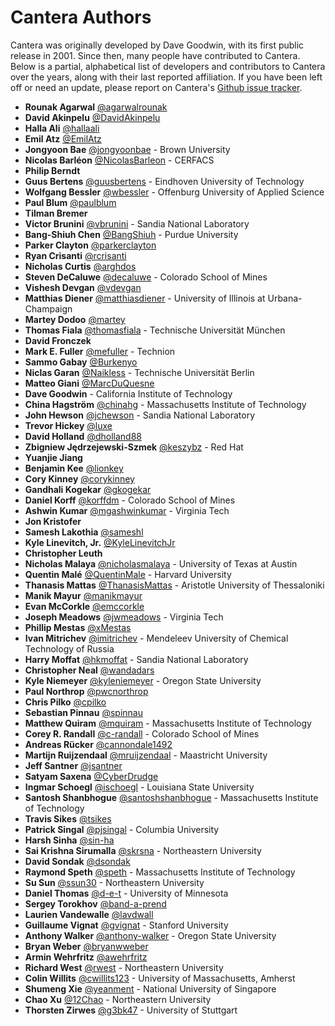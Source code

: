 # Cantera Authors

Cantera was originally developed by Dave Goodwin, with its first public release
in 2001. Since then, many people have contributed to Cantera. Below is a
partial, alphabetical list of developers and contributors to Cantera over the
years, along with their last reported affiliation. If you have been left off or need an
update, please report on Cantera's
[Github issue tracker](https://github.com/Cantera/cantera/issues).

- **Rounak Agarwal** [@agarwalrounak](https://github.com/agarwalrounak)
- **David Akinpelu** [@DavidAkinpelu](https://github.com/DavidAkinpelu)
- **Halla Ali** [@hallaali](https://github.com/hallaali)
- **Emil Atz** [@EmilAtz](https://github.com/EmilAtz)
- **Jongyoon Bae** [@jongyoonbae](https://github.com/jongyoonbae) - Brown University
- **Nicolas Barléon** [@NicolasBarleon](https://github.com/NicolasBarleon) - CERFACS
- **Philip Berndt**
- **Guus Bertens** [@guusbertens](https://github.com/guusbertens) - Eindhoven University of Technology
- **Wolfgang Bessler** [@wbessler](https://github.com/wbessler) - Offenburg University of Applied Science
- **Paul Blum** [@paulblum](https://github.com/paulblum)
- **Tilman Bremer**
- **Victor Brunini** [@vbrunini](https://github.com/vbrunini) - Sandia National Laboratory
- **Bang-Shiuh Chen** [@BangShiuh](https://github.com/BangShiuh) - Purdue University
- **Parker Clayton** [@parkerclayton](https://github.com/parkerclayton)
- **Ryan Crisanti** [@rcrisanti](https://github.com/rcrisanti)
- **Nicholas Curtis** [@arghdos](https://github.com/arghdos)
- **Steven DeCaluwe** [@decaluwe](https://github.com/decaluwe) - Colorado School of Mines
- **Vishesh Devgan** [@vdevgan](https://github.com/vdevgan)
- **Matthias Diener** [@matthiasdiener](https://github.com/matthiasdiener) - University of Illinois at Urbana-Champaign
- **Martey Dodoo** [@martey](https://github.com/martey)
- **Thomas Fiala** [@thomasfiala](https://github.com/thomasfiala) - Technische Universität München
- **David Fronczek**
- **Mark E. Fuller** [@mefuller](https://github.com/mefuller) - Technion
- **Sammo Gabay** [@Burkenyo](https://github.com/Burkenyo)
- **Niclas Garan** [@Naikless](https://github.com/Naikless) - Technische Universität Berlin
- **Matteo Giani** [@MarcDuQuesne](https://github.com/MarcDuQuesne)
- **Dave Goodwin** - California Institute of Technology
- **China Hagström** [@chinahg](https://github.com/chinahg) - Massachusetts Institute of Technology
- **John Hewson** [@jchewson](https://github.com/jchewson) - Sandia National Laboratory
- **Trevor Hickey** [@luxe](https://github.com/luxe)
- **David Holland** [@dholland88](https://github.com/dholland88)
- **Zbigniew Jędrzejewski-Szmek** [@keszybz](https://github.com/keszybz) - Red Hat
- **Yuanjie Jiang**
- **Benjamin Kee** [@lionkey](https://github.com/lionkey)
- **Cory Kinney** [@corykinney](https://github.com/corykinney)
- **Gandhali Kogekar** [@gkogekar](https://github.com/gkogekar)
- **Daniel Korff** [@korffdm](https://github.com/korffdm) - Colorado School of Mines
- **Ashwin Kumar** [@mgashwinkumar](https://github.com/mgashwinkumar) - Virginia Tech
- **Jon Kristofer**
- **Samesh Lakothia** [@sameshl](https://github.com/sameshl)
- **Kyle Linevitch, Jr.** [@KyleLinevitchJr](https://github.com/KyleLinevitchJr)
- **Christopher Leuth**
- **Nicholas Malaya** [@nicholasmalaya](https://github.com/nicholasmalaya) - University of Texas at Austin
- **Quentin Malé** [@QuentinMale](https://github.com/QuentinMale) - Harvard University
- **Thanasis Mattas** [@ThanasisMattas](https://github.com/ThanasisMattas) - Aristotle University of Thessaloniki
- **Manik Mayur** [@manikmayur](https://github.com/manikmayur)
- **Evan McCorkle** [@emccorkle](https://github.com/emccorkle)
- **Joseph Meadows** [@jwmeadows](https://github.com/jwmeadows) - Virginia Tech
- **Phillip Mestas** [@xMestas](https://github.com/xMestas)
- **Ivan Mitrichev** [@imitrichev](https://github.com/imitrichev) - Mendeleev University of Chemical Technology of Russia
- **Harry Moffat** [@hkmoffat](https://github.com/hkmoffat) - Sandia National Laboratory
- **Christopher Neal** [@wandadars](https://github.com/wandadars)
- **Kyle Niemeyer** [@kyleniemeyer](https://github.com/kyleniemeyer) - Oregon State University
- **Paul Northrop** [@pwcnorthrop](https://github.com/pwcnorthrop)
- **Chris Pilko** [@cpilko](https://github.com/cpilko)
- **Sebastian Pinnau** [@spinnau](https://github.com/spinnau)
- **Matthew Quiram** [@mquiram](https://github.com/mquiram) - Massachusetts Institute of Technology
- **Corey R. Randall** [@c-randall](https://github.com/c-randall) - Colorado School of Mines
- **Andreas Rücker** [@cannondale1492](https://github.com/cannondale1492)
- **Martijn Ruijzendaal** [@mruijzendaal](https://github.com/mruijzendaal) - Maastricht University
- **Jeff Santner** [@jsantner](https://github.com/jsantner)
- **Satyam Saxena** [@CyberDrudge](https://github.com/CyberDrudge)
- **Ingmar Schoegl** [@ischoegl](https://github.com/ischoegl) - Louisiana State University
- **Santosh Shanbhogue** [@santoshshanbhogue](https://github.com/santoshshanbhogue) - Massachusetts Institute of Technology
- **Travis Sikes** [@tsikes](https://github.com/tsikes)
- **Patrick Singal** [@pjsingal](https://github.com/pjsingal) - Columbia University
- **Harsh Sinha** [@sin-ha](https://github.com/sin-ha)
- **Sai Krishna Sirumalla** [@skrsna](https://github.com/skrsna) - Northeastern University
- **David Sondak** [@dsondak](https://github.com/dsondak)
- **Raymond Speth** [@speth](https://github.com/speth) - Massachusetts Institute of Technology
- **Su Sun** [@ssun30](https://github.com/ssun30) - Northeastern University
- **Daniel Thomas** [@d-e-t](https://github.com/d-e-t) - University of Minnesota
- **Sergey Torokhov** [@band-a-prend](https://github.com/band-a-prend)
- **Laurien Vandewalle** [@lavdwall](https://github.com/lavdwall)
- **Guillaume Vignat** [@gvignat](https://github.com/gvignat) - Stanford University
- **Anthony Walker** [@anthony-walker](https://github.com/anthony-walker) - Oregon State University
- **Bryan Weber** [@bryanwweber](https://github.com/bryanwweber)
- **Armin Wehrfritz** [@awehrfritz](https://github.com/awehrfritz)
- **Richard West** [@rwest](https://github.com/rwest) - Northeastern University
- **Colin Willits** [@cwillits123](https://github.com/cwillits123) - University of Massachusetts, Amherst
- **Shumeng Xie** [@yeanment](https://github.com/yeanment) - National University of Singapore
- **Chao Xu** [@12Chao](https://github.com/12Chao) - Northeastern University
- **Thorsten Zirwes** [@g3bk47](https://github.com/g3bk47) - University of Stuttgart
